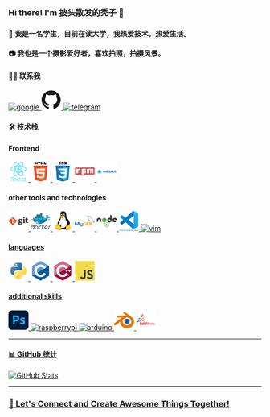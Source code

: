 ### Hi there! I'm 披头散发的秃子 👋

#### 🌱 我是一名学生，目前在读大学，我热爱技术，热爱生活。

#### 📷 我也是一个摄影爱好者，喜欢拍照，拍摄风景。

#### 👨‍💻 联系我

<div>
    <!-- google -->
    <a href="mailto:pitousanfadetuzi@gmail.com" target="_blank" rel="noreferrer">
        <img src="https://www.vectorlogo.zone/logos/gmail/gmail-icon.svg" alt="google" width="40" height="40"/>
    </a>
    <!-- github -->
    <a href="https://github.com/ptsfdtz" target="_blank" rel="noreferrer">
        <img src="https://raw.githubusercontent.com/devicons/devicon/master/icons/github/github-original.svg" alt="github" width="40" height="40"/>
    </a>
    <!-- telegram -->
    <a href="https://t.me/pitousanfadetuzi" target="_blank" rel="noreferrer">
        <img src="https://www.vectorlogo.zone/logos/telegram/telegram-icon.svg" alt="telegram" width="40" height="40"/>
    </a>
</div>

#### 🛠 技术栈

<div>
    <h4>Frontend</h4>
    <a href="https://reactjs.org/" target="_blank" rel="noreferrer">
        <img src="https://raw.githubusercontent.com/devicons/devicon/master/icons/react/react-original-wordmark.svg" alt="react" width="40" height="40"/>
    </a>
    <a href="https://www.w3.org/html/" target="_blank" rel="noreferrer">
        <img src="https://raw.githubusercontent.com/devicons/devicon/master/icons/html5/html5-original-wordmark.svg" alt="html5" width="40" height="40"/>
    </a>
    <a href="https://www.w3.org/css/" target="_blank" rel="noreferrer">
        <img src="https://raw.githubusercontent.com/devicons/devicon/master/icons/css3/css3-original-wordmark.svg" alt="css3" width="40" height="40"/>
    </a>
    <a href="https://www.npmjs.com/" target="_blank" rel="noreferrer">
        <img src="https://raw.githubusercontent.com/devicons/devicon/master/icons/npm/npm-original-wordmark.svg" alt="npm" width="40" height="40"/>
    </a>
    <a href="https://webpack.js.org" target="_blank" rel="noreferrer">
        <img src="https://raw.githubusercontent.com/devicons/devicon/d00d0969292a6569d45b06d3f350f463a0107b0d/icons/webpack/webpack-original-wordmark.svg" alt="webpack" width="40" height="40"/>
    </a>
</div>

<div>
    <h4>other tools and technologies</h4>
    <a href="https://git-scm.com/" target="_blank" rel="noreferrer">
        <img src="https://raw.githubusercontent.com/devicons/devicon/master/icons/git/git-original-wordmark.svg" alt="git" width="40" height="40"/>
    </a>
    <a href="https://www.docker.com/" target="_blank" rel="noreferrer">
        <img src="https://raw.githubusercontent.com/devicons/devicon/master/icons/docker/docker-original-wordmark.svg" alt="docker" width="40" height="40"/>
    </a>
    <a href="https://www.linux.org/" target="_blank" rel="noreferrer">
        <img src="https://raw.githubusercontent.com/devicons/devicon/master/icons/linux/linux-original.svg" alt="linux" width="40" height="40"/>
    </a>
    <a href="https://www.mysql.com/" target="_blank" rel="noreferrer">
        <img src="https://raw.githubusercontent.com/devicons/devicon/master/icons/mysql/mysql-original-wordmark.svg" alt="mysql" width="40" height="40"/>
        </a>
        <!-- node.js -->
        <a href="https://nodejs.org" target="_blank" rel="noreferrer">
            <img src="https://raw.githubusercontent.com/devicons/devicon/master/icons/nodejs/nodejs-original-wordmark.svg" alt="nodejs" width="40" height="40"/>
        </a>
        <!-- vscode  --> 
        <a href="https://code.visualstudio.com/" target="_blank" rel="noreferrer">
            <img src="https://raw.githubusercontent.com/devicons/devicon/master/icons/vscode/vscode-original-wordmark.svg" alt="vscode" width="40" height="40"/>
        </a>
        <!-- vim -->
        <a href="https://www.vim.org/" target="_blank" rel="noreferrer">
        <img src="https://www.vectorlogo.zone/logos/vim/vim-icon.svg" alt="vim" width="40" height="40"/>    
</div>

<div>
    <h4>languages</h4>
    <!-- python -->
    <a href="https://www.python.org" target="_blank" rel="noreferrer">
        <img src="https://raw.githubusercontent.com/devicons/devicon/master/icons/python/python-original.svg" alt="python" width="40" height="40"/>
    </a>
    <!-- C language -->
    <a href="https://en.wikipedia.org/wiki/C_(programming_language)" target="_blank" rel="noreferrer">
        <img src="https://raw.githubusercontent.com/devicons/devicon/master/icons/c/c-original.svg" alt="c" width="40" height="40"/>
    </a>
    <!-- C++ language --> 
    <a href="https://en.wikipedia.org/wiki/C%2B%2B" target="_blank" rel="noreferrer">
        <img src="https://raw.githubusercontent.com/teamedwardforever/Readme-Generator/71f25dd8b98329b168142a6b782a107b75eab178/svg/Skills/Languages/cplusplus-original.svg" alt="cplusplus" width="40" height="40"/>
        <a href="https://www.javascript.com/" target="_blank" rel="noreferrer">
        <img src="https://raw.githubusercontent.com/devicons/devicon/master/icons/javascript/javascript-original.svg" alt="javascript" width="40" height="40"/>
</div>

<div>
    <h4>additional skills</h4>
    <!-- photoshop -->
    <a href="https://www.photoshop.com/en" target="_blank" rel="noreferrer">
    <img src="https://raw.githubusercontent.com/devicons/devicon/master/icons/photoshop/photoshop-original.svg" alt="photoshop" width="40" height="40"/>
  </a>
  <a href="https://www.raspberrypi.org/" target="_blank" rel="noreferrer">
    <img src="https://www.vectorlogo.zone/logos/raspberrypi/raspberrypi-icon.svg" alt="raspberrypi" width="40" height="40"/>
  </a>
  <!-- arduino -->
  <a href="https://www.arduino.cc/" target="_blank" rel="noreferrer">
    <img src="https://cdn.worldvectorlogo.com/logos/arduino-1.svg" alt="arduino" width="40" height="40"/>
  </a>
  <!-- blender -->
  <a href="https://www.blender.org/" target="_blank" rel="noreferrer">
  <img src="https://raw.githubusercontent.com/devicons/devicon/master/icons/blender/blender-original.svg" alt="blender" width="40" height="40"/>
  <!-- solidworks -->
  <a href="https://www.solidworks.com/" target="_blank" rel="noreferrer">
  <img src="https://raw.githubusercontent.com/ptsfdtz/ptsfdtz/main/icons/solidworks.svg" alt="solidworks" width="40" height="40"/>
</div>

---

#### 📊 GitHub 统计

<div>
    <img src="https://github-readme-stats.vercel.app/api?username=ptsfdtz&count_private=true&show_icons=true&theme=tokyonight" alt="GitHub Stats" />
</div>

---

### 🤝 Let's Connect and Create Awesome Things Together!
